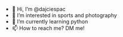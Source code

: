 - 👋 Hi, I’m @dajciespac
- 👀 I’m interested in sports and photography
- 🌱 I’m currently learning python
- 📫 How to reach me? DM me!


